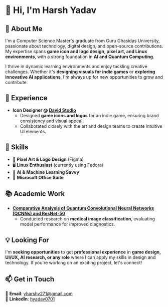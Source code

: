 # 👋 Hi, I'm Harsh Yadav  

## 🚀 About Me  
I'm a Computer Science Master's graduate from Guru Ghasidas University, passionate about technology, digital design, and open-source contributions. My expertise spans **game icon and logo design, pixel art, and Linux environments**, with a strong foundation in **AI and Quantum Computing**.  

I thrive in dynamic learning environments and enjoy tackling creative challenges. Whether it's **designing visuals for indie games** or **exploring innovative AI applications**, I'm always up for new opportunities to grow and contribute.  

## 🎨 Experience  
- **Icon Designer @ [David Studio](https://www.linkedin.com/company/david-s-studio/about/)**  
  - Designed **game icons and logos** for an indie game, ensuring brand consistency and visual appeal.  
  - Collaborated closely with the art and design teams to create intuitive UI elements.  

## 📌 Skills  
- 🎨 **Pixel Art & Logo Design** (Figma)  
- 🖥️ **Linux Enthusiast** (currently using Fedora)  
- 🤖 **AI & Machine Learning Savvy**  
- 📄 **Microsoft Office Suite**  

## 📚 Academic Work  
- **[Comparative Analysis of Quantum Convolutional Neural Networks (QCNNs) and ResNet-50](https://github.com/Harshyadv/Final_Semester_Research_QCNN_vs_ResNet)**  
  - Conducted research on **medical image classification**, evaluating model performance for improved diagnostics.  

## 💡 Looking For  
I'm **seeking opportunities** to get **professional experience** in **game design, UI/UX, AI research, or any role** where I can apply my skills in design and technology. If you're working on an exciting project, let's connect!  

## 📫 Get in Touch  
📧 **Email**: yharshv271@gmail.com  
🔗 **LinkedIn**: [hyadav0701](https://www.linkedin.com/in/hyadav0701/)  

<!---
Harshyadv/Harshyadv is a ✨ unique ✨ repository because its `README.md` (this file) appears on your GitHub profile.
You can click the Preview link to take a look at your changes.
--->
